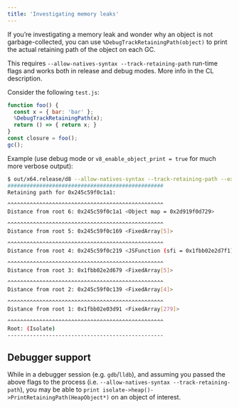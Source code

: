 ```yaml
---
title: 'Investigating memory leaks'
---
```

If you’re investigating a memory leak and wonder why an object is not garbage-collected, you can use `%DebugTrackRetainingPath(object)` to print the actual retaining path of the object on each GC.

This requires `--allow-natives-syntax --track-retaining-path` run-time flags and works both in release and debug modes. More info in the CL description.

Consider the following `test.js`:

```js
function foo() {
  const x = { bar: 'bar' };
  %DebugTrackRetainingPath(x);
  return () => { return x; }
}
const closure = foo();
gc();
```

Example (use debug mode or `v8_enable_object_print = true` for much more verbose output):

```bash
$ out/x64.release/d8 --allow-natives-syntax --track-retaining-path --expose-gc test.js
#################################################
Retaining path for 0x245c59f0c1a1:

^^^^^^^^^^^^^^^^^^^^^^^^^^^^^^^^^^^^^^^^^^^^^^^^^
Distance from root 6: 0x245c59f0c1a1 <Object map = 0x2d919f0d729>

^^^^^^^^^^^^^^^^^^^^^^^^^^^^^^^^^^^^^^^^^^^^^^^^^
Distance from root 5: 0x245c59f0c169 <FixedArray[5]>

^^^^^^^^^^^^^^^^^^^^^^^^^^^^^^^^^^^^^^^^^^^^^^^^^
Distance from root 4: 0x245c59f0c219 <JSFunction (sfi = 0x1fbb02e2d7f1)>

^^^^^^^^^^^^^^^^^^^^^^^^^^^^^^^^^^^^^^^^^^^^^^^^^
Distance from root 3: 0x1fbb02e2d679 <FixedArray[5]>

^^^^^^^^^^^^^^^^^^^^^^^^^^^^^^^^^^^^^^^^^^^^^^^^^
Distance from root 2: 0x245c59f0c139 <FixedArray[4]>

^^^^^^^^^^^^^^^^^^^^^^^^^^^^^^^^^^^^^^^^^^^^^^^^^
Distance from root 1: 0x1fbb02e03d91 <FixedArray[279]>

^^^^^^^^^^^^^^^^^^^^^^^^^^^^^^^^^^^^^^^^^^^^^^^^^
Root: (Isolate)
-------------------------------------------------
```

## Debugger support

While in a debugger session (e.g. `gdb`/`lldb`), and assuming you passed the above flags to the process (i.e. `--allow-natives-syntax --track-retaining-path`), you may be able to `print isolate->heap()->PrintRetainingPath(HeapObject*)` on an object of interest.
